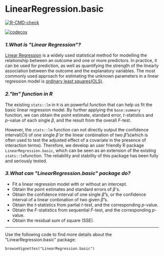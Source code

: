 # LinearRegression.basic


<!-- badges: start -->
[![R-CMD-check](https://github.com/ybshao0709/HW4.RPackage.YuboSHAO/workflows/R-CMD-check/badge.svg)](https://github.com/ybshao0709/HW4.RPackage.YuboSHAO/actions)
<!-- badges: end -->

[![codecov](https://codecov.io/gh/ybshao0709/HW4.RPackage.YuboSHAO/branch/main/graph/badge.svg?token=AQ3L6TURSZ)](https://codecov.io/gh/ybshao0709/HW4.RPackage.YuboSHAO)


### *1.What is "Linear Regression"?*

[Linear Regression](https://en.wikipedia.org/wiki/Linear_regression) is a widely used statistical method for modelling the relationship between an outcome and one or more predictors. In practice, it can be used for prediction, as well as quantifying the strength of the linearly association between the outcome and the explanatory variables. The most commonly used approach for estimating the unknown parameters in a linear regression model is [ordinary least squares(OLS)](https://en.wikipedia.org/wiki/Ordinary_least_squares). 

### *2."lm" function in R*

The existing `stats::lm` in `R` is an powerful function that can help us fit the basic linear regression model. By further applying the `base:summary` function, we can obtain the point estimate, standard error, $t$-statistics and $p$-value of each single $\beta$, and the result from the overall $F$-test. 

However, the `stats::lm` function can not directly output the confidence interval(CI) of one single $\hat{\beta}$ or the linear conbination of two $\hat{\beta}$'s(which is often used to test the adjusted effect of a covariate in the presence of interaction terms). Therefore, we develop an user friendly R package `LinearRegression.basic`, which can be seen as an extension of the existing `stats::lm`function. The reliability and stability of this package has been fully and seriously tested.

### *3.What can "LinearRegression.basic" package do?*

* Fit a linear regression model with or without an intercept.
* Obtain the point estimates and standard errors of $\beta$'s.
* Obtain the confidence interval of one single $\hat{\beta}$'s, or the confidence interval of a linear conbination of two given $\hat{\beta}$'s.
* Obtain the $t$-statistics from partial $t$-test, and the corresponding $p$-value.
* Obtain the $F$-statistics from sequential $F$-test, and the corresponding $p$-value.
* Obtain the residual sum of square (SSE).


---

Use the following code to find more details about the "LinearRegression.basic" package:

`browseVignettes("LinearRegression.basic")`
